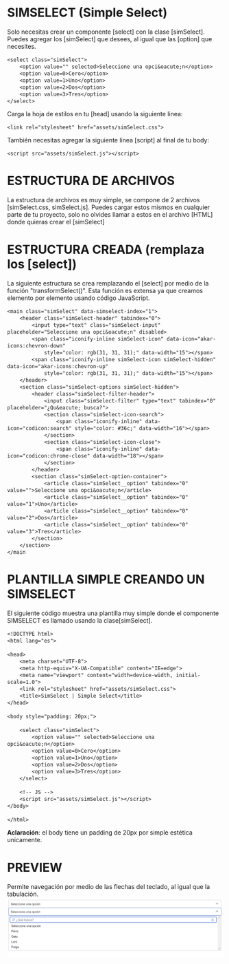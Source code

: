 # SIMSELECT (Simple Select)
Solo necesitas crear un componente [select] con la clase [simSelect]. Puedes agregar los [simSelect] que desees, al igual que las [option] que necesites.
```
<select class="simSelect">
    <option value="" selected>Seleccione una opci&oacute;n</option>
    <option value=0>Cero</option>
    <option value=1>Uno</option>
    <option value=2>Dos</option>
    <option value=3>Tres</option>
</select>
```
Carga la hoja de estilos en tu [head] usando la siguiente linea:
```
<link rel="stylesheet" href="assets/simSelect.css">
```

También necesitas agregar la siguiente linea [script] al final de tu body:
```
<script src="assets/simSelect.js"></script>
```
# ESTRUCTURA DE ARCHIVOS
La estructura de archivos es muy simple, se compone de 2 archivos [simSelect.css, simSelect.js]. Puedes cargar estos mismos en cualquier parte de tu proyecto, solo no olvides llamar a estos en el archivo [HTML] donde quieras crear el [simSelect]

# ESTRUCTURA CREADA (remplaza los [select])
La siguiente estructura se crea remplazando el [select] por medio de la función "transformSelect()". Esta función es extensa ya que creamos elemento por elemento usando código JavaScript.
```
<main class="simSelect" data-simselect-index="1">
    <header class="simSelect-header" tabindex="0">
        <input type="text" class="simSelect-input" placeholder="Seleccione una opci&oacute;n" disabled>
        <span class="iconify-inline simSelect-icon" data-icon="akar-icons:chevron-down"
            style="color: rgb(31, 31, 31);" data-width="15"></span>
        <span class="iconify-inline simSelect-icon simSelect-hidden" data-icon="akar-icons:chevron-up"
            style="color: rgb(31, 31, 31);" data-width="15"></span>
    </header>
    <section class="simSelect-options simSelect-hidden">
        <header class="simSelect-filter-header">
            <input class="simSelect-filter" type="text" tabindex="0" placeholder="¿Qu&eacute; busca?">
            <section class="simSelect-icon-search">
                <span class="iconify-inline" data-icon="codicon:search" style="color: #36c;" data-width="16"></span>
            </section>
            <section class="simSelect-icon-close">
                <span class="iconify-inline" data-icon="codicon:chrome-close" data-width="18"></span>
            </section>
        </header>
        <section class="simSelect-option-container">
            <article class="simSelect__option" tabindex="0" value="">Seleccione una opci&oacute;n</article>
            <article class="simSelect__option" tabindex="0" value="1">Uno</article>
            <article class="simSelect__option" tabindex="0" value="2">Dos</article>
            <article class="simSelect__option" tabindex="0" value="3">Tres</article>
        </section>
    </section>
</main
```

# PLANTILLA SIMPLE CREANDO UN SIMSELECT
El siguiente código muestra una plantilla muy simple donde el componente SIMSELECT es llamado usando la clase[simSelect]. 
```
<!DOCTYPE html>
<html lang="es">

<head>
    <meta charset="UTF-8">
    <meta http-equiv="X-UA-Compatible" content="IE=edge">
    <meta name="viewport" content="width=device-width, initial-scale=1.0">
    <link rel="stylesheet" href="assets/simSelect.css">
    <title>SimSelect | Simple Select</title>
</head>

<body style="padding: 20px;">
    
    <select class="simSelect">
        <option value="" selected>Seleccione una opci&oacute;n</option>
        <option value=0>Cero</option>
        <option value=1>Uno</option>
        <option value=2>Dos</option>
        <option value=3>Tres</option>
    </select>

    <!-- JS -->
    <script src="assets/simSelect.js"></script>
</body>

</html>
```
**Aclaración**: el body tiene un padding de 20px por simple estética unicamente.

# PREVIEW
Permite navegación por medio de las flechas del teclado, al igual que la tabulación.
![simSelect, SIMPLE SELECT](https://github.com/VicoMaster/Practicas/blob/main/SimSelect/assets/img/screenshot.png?raw=true)